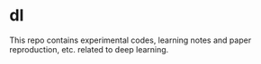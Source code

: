 # dl
This repo contains experimental codes, learning notes and paper reproduction, etc. related to deep learning.
